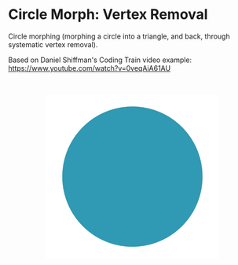 # Circle Morph: Vertex Removal #

Circle morphing (morphing a circle into a triangle, and back, through systematic vertex removal).

Based on Daniel Shiffman's Coding Train video example:
https://www.youtube.com/watch?v=0veqAiA61AU

</br>
<p align="center">
 <img src="gif/animation.gif" width="350px"/>
</p>
